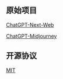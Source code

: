 
## 原始项目

[ChatGPT-Next-Web](https://github.com/Yidadaa/ChatGPT-Next-Web)

[ChatGPT-Midjourney](https://github.com/Licoy/ChatGPT-Midjourney)

## 开源协议
[MIT](./LICENSE)
